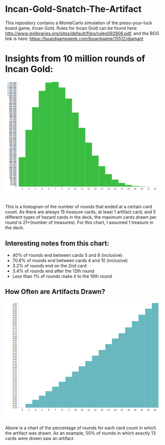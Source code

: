 # Incan-Gold-Snatch-The-Artifact
This repository contains a MonteCarlo simulation of the press-your-luck board game, Incan Gold. Rules for Incan Gold can be found here: http://www.gvlibraries.org/sites/default/files/rules092906.pdf, and the BGG link is here: https://boardgamegeek.com/boardgame/15512/diamant

Insights from 10 million rounds of Incan Gold:
========
![alt text](https://raw.githubusercontent.com/rupaulsdatarace/incan-gold-snatch-the-artifact/master/incangoldmontecarlo.png)

This is a histogram of the number of rounds that ended at a certain card count. As there are always 15 treasure cards, at least 1 artifact card, and 5 different types of hazard cards in the deck, the maximum cards drawn per round is 21+(number of treasures). For this chart, I assumed 1 treasure in the deck. 

Interesting notes from this chart: 
-----------
+ 40% of rounds end between cards 5 and 8 (inclusive)
+ 70.6% of rounds end between cards 4 and 10 (inclusive)
+ 3.2% of rounds end on the 2nd card
+ 3.4% of rounds end after the 12th round
+ Less than 1% of rounds make it to the 16th round

How Often are Artifacts Drawn?
------------
![alt text](https://raw.githubusercontent.com/rupaulsdatarace/incan-gold-snatch-the-artifact/master/incangoldmcartifact.png)

Above is a chart of the percentage of rounds for each card count in which the artifact was drawn. As an example, 50% of rounds in which exactly 13 cards were drawn saw an artifact. 
